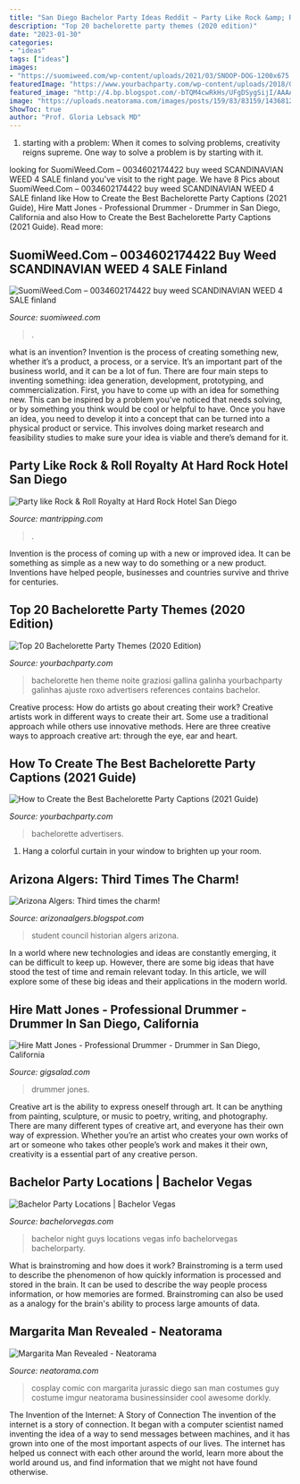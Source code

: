 ```yaml
---
title: "San Diego Bachelor Party Ideas Reddit ~ Party Like Rock &amp; Roll Royalty At Hard Rock Hotel San Diego"
description: "Top 20 bachelorette party themes (2020 edition)"
date: "2023-01-30"
categories:
- "ideas"
tags: ["ideas"]
images:
- "https://suomiweed.com/wp-content/uploads/2021/03/SNOOP-DOG-1200x675.jpg"
featuredImage: "https://www.yourbachparty.com/wp-content/uploads/2018/03/Depositphotos_65282091_m-2015-700x467.jpg"
featured_image: "http://4.bp.blogspot.com/-bTQM4cwRkHs/UFgDSygSijI/AAAAAAAACTM/zDAkHWpnAdE/s1600/historian2012+final.jpg"
image: "https://uploads.neatorama.com/images/posts/159/83/83159/1436812897-0.jpg"
ShowToc: true
author: "Prof. Gloria Lebsack MD"
---
```



1. starting with a problem: When it comes to solving problems, creativity reigns supreme. One way to solve a problem is by starting with it.

	

		
looking for SuomiWeed.Com – 0034602174422 buy weed SCANDINAVIAN WEED 4 SALE finland you've visit to the right page. We have 8 Pics about SuomiWeed.Com – 0034602174422 buy weed SCANDINAVIAN WEED 4 SALE finland like How to Create the Best Bachelorette Party Captions (2021 Guide), Hire Matt Jones - Professional Drummer - Drummer in San Diego, California and also How to Create the Best Bachelorette Party Captions (2021 Guide). Read more:
		
    
## SuomiWeed.Com – 0034602174422 Buy Weed SCANDINAVIAN WEED 4 SALE Finland

<img loading=lazy src="https://suomiweed.com/wp-content/uploads/2021/03/SNOOP-DOG-1200x675.jpg" onerror="this.onerror=null;this.src='https://tse2.mm.bing.net/th?id=OIP.1p061upPWng1vqpdplHUoAHaEK&amp;pid=15.1';" alt="SuomiWeed.Com – 0034602174422 buy weed SCANDINAVIAN WEED 4 SALE finland">

_Source: suomiweed.com_

>. 

	

what is an invention?
Invention is the process of creating something new, whether it’s a product, a process, or a service. It’s an important part of the business world, and it can be a lot of fun.
There are four main steps to inventing something: idea generation, development, prototyping, and commercialization. First, you have to come up with an idea for something new. This can be inspired by a problem you’ve noticed that needs solving, or by something you think would be cool or helpful to have. Once you have an idea, you need to develop it into a concept that can be turned into a physical product or service. This involves doing market research and feasibility studies to make sure your idea is viable and there’s demand for it.

    
## Party Like Rock &amp; Roll Royalty At Hard Rock Hotel San Diego

<img loading=lazy src="https://www.mantripping.com/images/stories/hard-rock-sandiego/hard-rock-hotel-san-diego-header.jpg" onerror="this.onerror=null;this.src='https://tse3.mm.bing.net/th?id=OIP.pRsF5my0_TiVkDSxjmQd-QHaHa&amp;pid=15.1';" alt="Party like Rock &amp; Roll Royalty at Hard Rock Hotel San Diego">

_Source: mantripping.com_

>. 

	

Invention is the process of coming up with a new or improved idea. It can be something as simple as a new way to do something or a new product. Inventions have helped people, businesses and countries survive and thrive for centuries.

    
## Top 20 Bachelorette Party Themes (2020 Edition)

<img loading=lazy src="https://www.yourbachparty.com/wp-content/uploads/2018/03/Depositphotos_65282091_m-2015-700x467.jpg" onerror="this.onerror=null;this.src='https://tse4.mm.bing.net/th?id=OIP.mPKHoYxF3m0F1x5hhtoXAAHaE8&amp;pid=15.1';" alt="Top 20 Bachelorette Party Themes (2020 Edition)">

_Source: yourbachparty.com_

>bachelorette hen theme noite graziosi gallina galinha yourbachparty galinhas ajuste roxo advertisers references contains bachelor. 

	

Creative process: How do artists go about creating their work?
Creative artists work in different ways to create their art. Some use a traditional approach while others use innovative methods. Here are three creative ways to approach creative art: through the eye, ear and heart.

    
## How To Create The Best Bachelorette Party Captions (2021 Guide)

<img loading=lazy src="https://www.yourbachparty.com/wp-content/uploads/2019/09/Depositphotos_238443772_l-2015.jpg" onerror="this.onerror=null;this.src='https://tse2.mm.bing.net/th?id=OIP.OQiSEEHYkVsrenHPNCtOSwHaE8&amp;pid=15.1';" alt="How to Create the Best Bachelorette Party Captions (2021 Guide)">

_Source: yourbachparty.com_

>bachelorette advertisers. 

	

1. Hang a colorful curtain in your window to brighten up your room.

    
## Arizona Algers: Third Times The Charm!

<img loading=lazy src="http://4.bp.blogspot.com/-bTQM4cwRkHs/UFgDSygSijI/AAAAAAAACTM/zDAkHWpnAdE/s1600/historian2012+final.jpg" onerror="this.onerror=null;this.src='https://tse1.mm.bing.net/th?id=OIP.yoD4e8wSOu2Kb26fLtDPNwHaF7&amp;pid=15.1';" alt="Arizona Algers: Third times the charm!">

_Source: arizonaalgers.blogspot.com_

>student council historian algers arizona. 

	

In a world where new technologies and ideas are constantly emerging, it can be difficult to keep up. However, there are some big ideas that have stood the test of time and remain relevant today. In this article, we will explore some of these big ideas and their applications in the modern world.

    
## Hire Matt Jones - Professional Drummer - Drummer In San Diego, California

<img loading=lazy src="https://img.youtube.com/vi/sesUp_do2Lw/maxresdefault.jpg" onerror="this.onerror=null;this.src='https://tse4.mm.bing.net/th?id=OIP.b-cqHGSVMkJ1GQjsjv4JJwHaEK&amp;pid=15.1';" alt="Hire Matt Jones - Professional Drummer - Drummer in San Diego, California">

_Source: gigsalad.com_

>drummer jones. 

	

Creative art is the ability to express oneself through art. It can be anything from painting, sculpture, or music to poetry, writing, and photography. There are many different types of creative art, and everyone has their own way of expression. Whether you’re an artist who creates your own works of art or someone who takes other people’s work and makes it their own, creativity is a essential part of any creative person.

    
## Bachelor Party Locations | Bachelor Vegas

<img loading=lazy src="https://www.bachelorvegas.com/bachelorparty/bachelor-party-guys-night-out.jpg" onerror="this.onerror=null;this.src='https://tse4.mm.bing.net/th?id=OIP.Ag0zhC-So1JBOI93ZGVnPwHaD4&amp;pid=15.1';" alt="Bachelor Party Locations | Bachelor Vegas">

_Source: bachelorvegas.com_

>bachelor night guys locations vegas info bachelorvegas bachelorparty. 

	

What is brainstroming and how does it work?
Brainstroming is a term used to describe the phenomenon of how quickly information is processed and stored in the brain. It can be used to describe the way people process information, or how memories are formed. Brainstroming can also be used as a analogy for the brain's ability to process large amounts of data.

    
## Margarita Man Revealed - Neatorama

<img loading=lazy src="https://uploads.neatorama.com/images/posts/159/83/83159/1436812897-0.jpg" onerror="this.onerror=null;this.src='https://tse1.mm.bing.net/th?id=OIP.-emq5UiQytItjCrbcsm4jQHaLH&amp;pid=15.1';" alt="Margarita Man Revealed - Neatorama">

_Source: neatorama.com_

>cosplay comic con margarita jurassic diego san man costumes guy costume imgur neatorama businessinsider cool awesome dorkly. 

	

The Invention of the Internet: A Story of Connection
The invention of the internet is a story of connection. It began with a computer scientist named inventing the idea of a way to send messages between machines, and it has grown into one of the most important aspects of our lives. The internet has helped us connect with each other around the world, learn more about the world around us, and find information that we might not have found otherwise.

